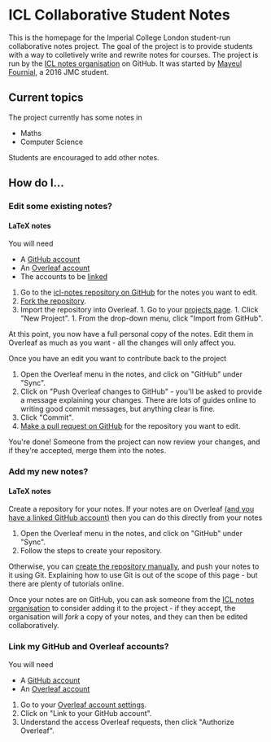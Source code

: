 # ICL Collaborative Student Notes

This is the homepage for the Imperial College London student-run collaborative notes project. The goal of the project is to provide students with a way to colletively write and rewrite notes for courses. The project is run by the [ICL notes organisation](https://github.com/icl-notes) on GitHub. It was started by [Mayeul Fournial](http://mfournial.com), a 2016 JMC student.

## Current topics

The project currently has some notes in
  * Maths
  * Computer Science

Students are encouraged to add other notes.

## How do I...

### Edit some existing notes?

#### LaTeX notes

You will need
  * A [GitHub account](https://github.com/join)
  * An [Overleaf account](https://www.overleaf.com/register)
  * The accounts to be [linked](#link-my-github-and-overleaf-accounts)

  1. Go to the [icl-notes repository on GitHub](https://github.com/icl-notes) for the notes you want to edit.
  1. [Fork the repository](https://help.github.com/en/articles/fork-a-repo#fork-an-example-repository).
  1. Import the repository into Overleaf.
    1. Go to your [projects page](https://www.overleaf.com/project).
    1. Click "New Project".
    1. From the drop-down menu, click "Import from GitHub".

At this point, you now have a full personal copy of the notes. Edit them in Overleaf as much as you want - all the changes will only affect you.

Once you have an edit you want to contribute back to the project
  1. Open the Overleaf menu in the notes, and click on "GitHub" under "Sync".
  1. Click on "Push Overleaf changes to GitHub" - you'll be asked to provide a message explaining your changes. There are lots of guides online to writing good commit messages, but anything clear is fine.
  1. Click "Commit".
  1. [Make a pull request on GitHub](https://help.github.com/en/articles/creating-a-pull-request) for the repository you want to edit.

You're done! Someone from the project can now review your changes, and if they're accepted, merge them into the notes.

### Add my new notes?

#### LaTeX notes

Create a repository for your notes. If your notes are on Overleaf [(and you have a linked GitHub account)](#link-my-github-and-overleaf-accounts) then you can do this directly from your notes
  1. Open the Overleaf menu in the notes, and click on "GitHub" under "Sync".
  1. Follow the steps to create your repository.

Otherwise, you can [create the repository manually](https://help.github.com/en/articles/creating-a-new-repository), and push your notes to it using Git. Explaining how to use Git is out of the scope of this page - but there are plenty of tutorials online.

Once your notes are on GitHub, you can ask someone from the [ICL notes organisation](https://github.com/icl-notes) to consider adding it to the project - if they accept, the organisation will *fork* a copy of your notes, and they can then be edited collaboratively. 

### Link my GitHub and Overleaf accounts?

You will need
  * A [GitHub account](https://github.com/join)
  * An [Overleaf account](https://www.overleaf.com/register)

  1. Go to your [Overleaf account settings](https://www.overleaf.com/user/settings).
  1. Click on "Link to your GitHub account".
  1. Understand the access Overleaf requests, then click "Authorize Overleaf".


